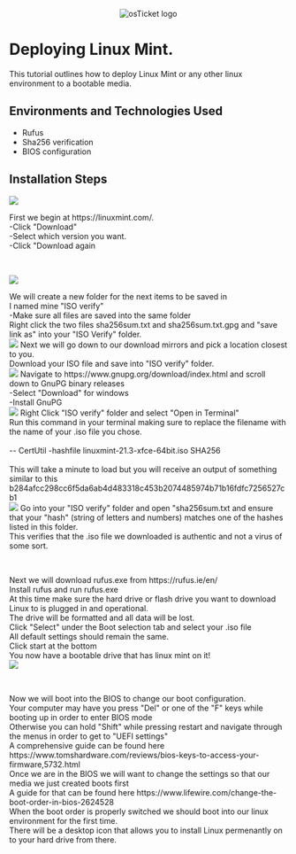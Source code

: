 <p align="center">
<img src="https://i.imgur.com/qsrle1D.png" alt="osTicket logo"/>
</p>

<h1>Deploying Linux Mint.</h1>
This tutorial outlines how to deploy Linux Mint or any other linux environment to a bootable media.<br />

<h2>Environments and Technologies Used</h2>

- Rufus
- Sha256 verification
- BIOS configuration

<h2>Installation Steps</h2>

<p>
<img src="linux_download.png"/>
</p>
First we begin at https://linuxmint.com/.<br />
  -Click "Download"<br />
  -Select which version you want.<br />
  -Click "Download again<br />
<p>

<br />

<p>
<img src="ISOverify_folder.png"/>
</p>
<p>
We will create a new folder for the next items to be saved in<br />
I named mine "ISO verify"<br />
  -Make sure all files are saved into the same folder<br />
Right click the two files sha256sum.txt and sha256sum.txt.gpg and "save link as" into your "ISO Verify" folder.<br />
  <img src="save_link_as.png"/>
Next we will go down to our download mirrors and pick a location closest to you. <br />
Download your ISO file and save into "ISO verify" folder.<br />
  <img src="mirrors.png"/>
Navigate to https://www.gnupg.org/download/index.html and scroll down to GnuPG binary releases<br />
  -Select "Download" for windows<br />
  -Install GnuPG<br />
  <img src="GnuPG_verify.png"/>
Right Click "ISO verify" folder and select "Open in Terminal"<br />
Run this command in your terminal making sure to replace the filename with the name of your .iso file you chose. <br /> <br /> -- CertUtil -hashfile linuxmint-21.3-xfce-64bit.iso SHA256<br /><br />
This will take a minute to load but you will receive an output of something similar to this b284afcc298cc6f5da6ab4d483318c453b2074485974b71b16fdfc7256527cb1<br />
  <img src="Sha256_output.png"/>
Go into your "ISO verify" folder and open "sha256sum.txt and ensure that your "hash" (string of letters and numbers) matches one of the hashes listed in this folder.<br />
This verifies that the .iso file we downloaded is authentic and not a virus of some sort.<br />

</p>
<br />

<p>

</p>
Next we will download rufus.exe from https://rufus.ie/en/<br />
Install rufus and run rufus.exe<br />
At this time make sure the hard drive or flash drive you want to download Linux to is plugged in and operational.<br />
The drive will be formatted and all data will be lost.<br />
Click "Select" under the Boot selection tab and select your .iso file<br />
All default settings should remain the same.<br />
Click start at the bottom<br />
You now have a bootable drive that has linux mint on it!<br />
<img src="rufus.png"/>

<p>
</p>
<br /><p>
</p>
Now we will boot into the BIOS to change our boot configuration.<br />
Your computer may have you press "Del" or one of the "F" keys while booting up in order to enter BIOS mode<br />
Otherwise you can hold "Shift" while pressing restart and navigate through the menus in order to get to "UEFI settings"<br />
A comprehensive guide can be found here https://www.tomshardware.com/reviews/bios-keys-to-access-your-firmware,5732.html<br />
Once we are in the BIOS we will want to change the settings so that our media we just created boots first<br />
A guide for that can be found here https://www.lifewire.com/change-the-boot-order-in-bios-2624528<br />
When the boot order is properly switched we should boot into our linux environment for the first time.<br />
There will be a desktop icon that allows you to install Linux permenantly on to your hard drive from there.
<br />

<p>
</p>
<br />

